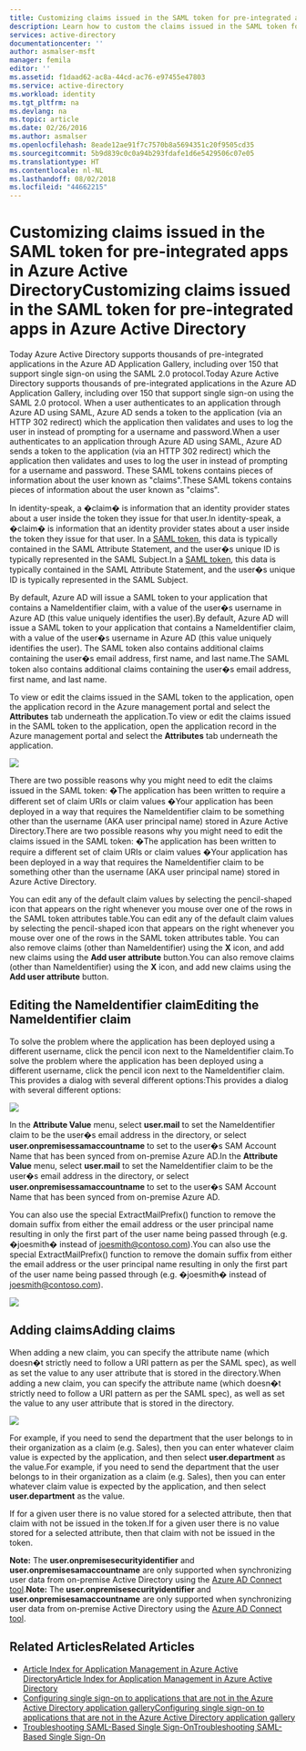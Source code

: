 ```yaml
---
title: Customizing claims issued in the SAML token for pre-integrated apps in Azure Active Directory | Microsoft Docs
description: Learn how to custom the claims issued in the SAML token for pre-integrated apps in Azure Active Directory
services: active-directory
documentationcenter: ''
author: asmalser-msft
manager: femila
editor: ''
ms.assetid: f1daad62-ac8a-44cd-ac76-e97455e47803
ms.service: active-directory
ms.workload: identity
ms.tgt_pltfrm: na
ms.devlang: na
ms.topic: article
ms.date: 02/26/2016
ms.author: asmalser
ms.openlocfilehash: 8eade12ae91f7c7570b8a5694351c20f9505cd35
ms.sourcegitcommit: 5b9d839c0c0a94b293fdafe1d6e5429506c07e05
ms.translationtype: HT
ms.contentlocale: nl-NL
ms.lasthandoff: 08/02/2018
ms.locfileid: "44662215"
---
```

# <a name="customizing-claims-issued-in-the-saml-token-for-pre-integrated-apps-in-azure-active-directory"></a><span data-ttu-id="50f68-103">Customizing claims issued in the SAML token for pre-integrated apps in Azure Active Directory</span><span class="sxs-lookup"><span data-stu-id="50f68-103">Customizing claims issued in the SAML token for pre-integrated apps in Azure Active Directory</span></span>
<span data-ttu-id="50f68-104">Today Azure Active Directory supports thousands of pre-integrated applications in the Azure AD Application Gallery, including over 150 that support single sign-on using the SAML 2.0 protocol.</span><span class="sxs-lookup"><span data-stu-id="50f68-104">Today Azure Active Directory supports thousands of pre-integrated applications in the Azure AD Application Gallery, including over 150 that support single sign-on using the SAML 2.0 protocol.</span></span> <span data-ttu-id="50f68-105">When a user authenticates to an application through Azure AD using SAML, Azure AD sends a token to the application (via an HTTP 302 redirect) which the application then validates and uses to log the user in instead of prompting for a username and password.</span><span class="sxs-lookup"><span data-stu-id="50f68-105">When a user authenticates to an application through Azure AD using SAML, Azure AD sends a token to the application (via an HTTP 302 redirect) which the application then validates and uses to log the user in instead of prompting for a username and password.</span></span> <span data-ttu-id="50f68-106">These SAML tokens contains pieces of information about the user known as "claims".</span><span class="sxs-lookup"><span data-stu-id="50f68-106">These SAML tokens contains pieces of information about the user known as "claims".</span></span>

<span data-ttu-id="50f68-107">In identity-speak, a �claim� is information that an identity provider states about a user inside the token they issue for that user.</span><span class="sxs-lookup"><span data-stu-id="50f68-107">In identity-speak, a �claim� is information that an identity provider states about a user inside the token they issue for that user.</span></span> <span data-ttu-id="50f68-108">In a [SAML token](http://en.wikipedia.org/wiki/SAML_2.0), this data is typically contained in the SAML Attribute Statement, and the user�s unique ID is typically represented in the SAML Subject.</span><span class="sxs-lookup"><span data-stu-id="50f68-108">In a [SAML token](http://en.wikipedia.org/wiki/SAML_2.0), this data is typically contained in the SAML Attribute Statement, and the user�s unique ID is typically represented in the SAML Subject.</span></span>

<span data-ttu-id="50f68-109">By default, Azure AD will issue a SAML token to your application that contains a NameIdentifier claim, with a value of the user�s username in Azure AD (this value uniquely identifies the user).</span><span class="sxs-lookup"><span data-stu-id="50f68-109">By default, Azure AD will issue a SAML token to your application that contains a NameIdentifier claim, with a value of the user�s username in Azure AD (this value uniquely identifies the user).</span></span> <span data-ttu-id="50f68-110">The SAML token also contains additional claims containing the user�s email address, first name, and last name.</span><span class="sxs-lookup"><span data-stu-id="50f68-110">The SAML token also contains additional claims containing the user�s email address, first name, and last name.</span></span>

<span data-ttu-id="50f68-111">To view or edit the claims issued in the SAML token to the application, open the application record in the Azure management portal and select the **Attributes** tab underneath the application.</span><span class="sxs-lookup"><span data-stu-id="50f68-111">To view or edit the claims issued in the SAML token to the application, open the application record in the Azure management portal and select the **Attributes** tab underneath the application.</span></span>

![][1]

<span data-ttu-id="50f68-112">There are two possible reasons why you might need to edit the claims issued in the SAML token: �The application has been written to require a different set of claim URIs or claim values �Your application has been deployed in a way that requires the NameIdentifier claim to be something other than the username (AKA user principal name) stored in Azure Active Directory.</span><span class="sxs-lookup"><span data-stu-id="50f68-112">There are two possible reasons why you might need to edit the claims issued in the SAML token: �The application has been written to require a different set of claim URIs or claim values �Your application has been deployed in a way that requires the NameIdentifier claim to be something other than the username (AKA user principal name) stored in Azure Active Directory.</span></span> 

<span data-ttu-id="50f68-113">You can edit any of the default claim values by selecting the pencil-shaped icon that appears on the right whenever you mouse over one of the rows in the SAML token attributes table.</span><span class="sxs-lookup"><span data-stu-id="50f68-113">You can edit any of the default claim values by selecting the pencil-shaped icon that appears on the right whenever you mouse over one of the rows in the SAML token attributes table.</span></span> <span data-ttu-id="50f68-114">You can also remove claims (other than NameIdentifier) using the **X** icon, and add new claims using the **Add user attribute** button.</span><span class="sxs-lookup"><span data-stu-id="50f68-114">You can also remove claims (other than NameIdentifier) using the **X** icon, and add new claims using the **Add user attribute** button.</span></span>

## <a name="editing-the-nameidentifier-claim"></a><span data-ttu-id="50f68-115">Editing the NameIdentifier claim</span><span class="sxs-lookup"><span data-stu-id="50f68-115">Editing the NameIdentifier claim</span></span>
<span data-ttu-id="50f68-116">To solve the problem where the application has been deployed using a different username, click the pencil icon next to the NameIdentifier claim.</span><span class="sxs-lookup"><span data-stu-id="50f68-116">To solve the problem where the application has been deployed using a different username, click the pencil icon next to the NameIdentifier claim.</span></span> <span data-ttu-id="50f68-117">This provides a dialog with several different options:</span><span class="sxs-lookup"><span data-stu-id="50f68-117">This provides a dialog with several different options:</span></span>

![][2]

<span data-ttu-id="50f68-118">In the **Attribute Value** menu, select **user.mail** to set the NameIdentifier claim to be the user�s email address in the directory, or select **user.onpremisessamaccountname** to set to the user�s SAM Account Name that has been synced from on-premise Azure AD.</span><span class="sxs-lookup"><span data-stu-id="50f68-118">In the **Attribute Value** menu, select **user.mail** to set the NameIdentifier claim to be the user�s email address in the directory, or select **user.onpremisessamaccountname** to set to the user�s SAM Account Name that has been synced from on-premise Azure AD.</span></span> 

<span data-ttu-id="50f68-119">You can also use the special ExtractMailPrefix() function to remove the domain suffix from either the email address or the user principal name resulting in only the first part of the user name being passed through (e.g. �joesmith� instead of joesmith@contoso.com).</span><span class="sxs-lookup"><span data-stu-id="50f68-119">You can also use the special ExtractMailPrefix() function to remove the domain suffix from either the email address or the user principal name resulting in only the first part of the user name being passed through (e.g. �joesmith� instead of joesmith@contoso.com).</span></span>

![][3]

## <a name="adding-claims"></a><span data-ttu-id="50f68-120">Adding claims</span><span class="sxs-lookup"><span data-stu-id="50f68-120">Adding claims</span></span>
<span data-ttu-id="50f68-121">When adding a new claim, you can specify the attribute name (which doesn�t strictly need to follow a URI pattern as per the SAML spec), as well as set the value to any user attribute that is stored in the directory.</span><span class="sxs-lookup"><span data-stu-id="50f68-121">When adding a new claim, you can specify the attribute name (which doesn�t strictly need to follow a URI pattern as per the SAML spec), as well as set the value to any user attribute that is stored in the directory.</span></span>

![][4]

<span data-ttu-id="50f68-122">For example, if you need to send the department that the user belongs to in their organization as a claim (e.g. Sales), then you can enter whatever claim value is expected by the application, and then select **user.department** as the value.</span><span class="sxs-lookup"><span data-stu-id="50f68-122">For example, if you need to send the department that the user belongs to in their organization as a claim (e.g. Sales), then you can enter whatever claim value is expected by the application, and then select **user.department** as the value.</span></span>

<span data-ttu-id="50f68-123">If for a given user there is no value stored for a selected attribute, then that claim with not be issued in the token.</span><span class="sxs-lookup"><span data-stu-id="50f68-123">If for a given user there is no value stored for a selected attribute, then that claim with not be issued in the token.</span></span>

<span data-ttu-id="50f68-124">**Note:** The **user.onpremisesecurityidentifier** and **user.onpremisesamaccountname** are only supported when synchronizing user data from on-premise Active Directory using the [Azure AD Connect tool](../active-directory-aadconnect.md).</span><span class="sxs-lookup"><span data-stu-id="50f68-124">**Note:** The **user.onpremisesecurityidentifier** and **user.onpremisesamaccountname** are only supported when synchronizing user data from on-premise Active Directory using the [Azure AD Connect tool](../active-directory-aadconnect.md).</span></span>

## <a name="related-articles"></a><span data-ttu-id="50f68-125">Related Articles</span><span class="sxs-lookup"><span data-stu-id="50f68-125">Related Articles</span></span>
* [<span data-ttu-id="50f68-126">Article Index for Application Management in Azure Active Directory</span><span class="sxs-lookup"><span data-stu-id="50f68-126">Article Index for Application Management in Azure Active Directory</span></span>](../active-directory-apps-index.md)
* [<span data-ttu-id="50f68-127">Configuring single sign-on to applications that are not in the Azure Active Directory application gallery</span><span class="sxs-lookup"><span data-stu-id="50f68-127">Configuring single sign-on to applications that are not in the Azure Active Directory application gallery</span></span>](../active-directory-saas-custom-apps.md)
* [<span data-ttu-id="50f68-128">Troubleshooting SAML-Based Single Sign-On</span><span class="sxs-lookup"><span data-stu-id="50f68-128">Troubleshooting SAML-Based Single Sign-On</span></span>](active-directory-saml-debugging.md)

<!--Image references-->
[1]: https://docstestmedia1.blob.core.windows.net/azure-media/articles/active-directory/media/active-directory-saml-claims-customization/claimscustomization1.png
[2]: https://docstestmedia1.blob.core.windows.net/azure-media/articles/active-directory/media/active-directory-saml-claims-customization/claimscustomization2.png
[3]: https://docstestmedia1.blob.core.windows.net/azure-media/articles/active-directory/media/active-directory-saml-claims-customization/claimscustomization3.png
[4]: https://docstestmedia1.blob.core.windows.net/azure-media/articles/active-directory/media/active-directory-saml-claims-customization/claimscustomization4.png



